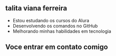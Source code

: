 ## talita viana ferreira ##

- Estou estudando os cursos do Alura
- Desenvolvendo os comandos no GitHub
- Melhorando minhas habilidades em tecnologia

 ## Voce entrar em contato comigo ##

